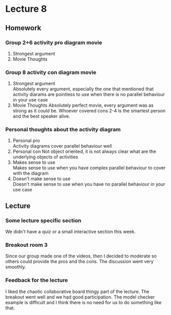 # Lecture 8
## Homework
### Group 2+6 activity pro diagram movie
1. Strongest argument  
2. Movie Thoughts  
### Group 8 activity con diagram movie
1. Strongest argument  
Absolutely every argument, especially the one that mentioned that activity diarams are pointless to use when there is no parallel behaviour in your use case
2. Movie Thoughts
Absolutely perfect movie, every argument was as strong as it could be. Whoever covered cons 2-4 is the smartest person and the best speaker alive. 
### Personal thoughts about the activity diagram
1. Personal pro  
Activity diagrams cover parallel behaviour well
2. Personal con
Not object oriented, it is not always clear what are the underlying objects of activities
3. Makes sense to use  
Makes sense to use when you have complex parallel behaviour to cover with the diagram
4. Doesn't make sense to use  
Doesn't make sense to use when you have no parallel behaviour in your use case 

## Lecture
### Some lecture specific section
We didn't have a quiz or a small interactive section this week.
### Breakout room 3
Since our group made one of the videos, then I decided to moderate so others could provide the pros and the cons. The discussion went very smoothly.
### Feedback for the lecture
I liked the chaotic collaborative board thingy part of the lecture. The breakout went well and we had good participation. The model checker example is difficult and I think there is no need for us to do something like that. 